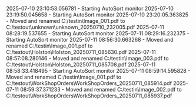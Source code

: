 2025-07-10 23:10:53.056781 - Starting AutoSort monitor
2025-07-10 23:19:50.045658 - Starting AutoSort monitor
2025-07-10 23:20:05.363825 - Moved and renamed C:/testin\Image_001.pdf to C:/testout\unknown\unknown_20250710_232005.pdf
2025-07-11 08:28:19.537655 - Starting AutoSort monitor
2025-07-11 08:29:16.232375 - Starting AutoSort monitor
2025-07-11 08:56:30.663268 - Moved and renamed C:/testin\Image_001.pdf to C:/testout\Holston\Holston_20250711_085630.pdf
2025-07-11 08:57:08.280146 - Moved and renamed C:/testin\Image_003.pdf to C:/testout\Holston\Holston_20250711_085708.pdf
2025-07-11 08:58:33.418495 - Starting AutoSort monitor
2025-07-11 08:59:14.595828 - Moved and renamed C:/testin\Image_001.pdf to C:/testout\WorkShopOrders\WorkShopOrders_20250711_085914.pdf
2025-07-11 08:59:37.371233 - Moved and renamed C:/testin\Image_002.pdf to C:/testout\WorkShopOrders\WorkShopOrders_20250711_085937.pdf

